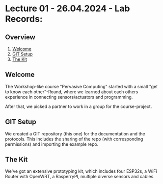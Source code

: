# Lecture 01 - 26.04.2024 - Lab Records:

## Overview
1. [Welcome](/Dino/exercises/exercise01/README.md#Welcome)
2. [GIT Setup](/Dino/exercises/exercise01/README.md#GIT_Setup)
3. [The Kit](/Dino/exercises/exercise01/README.md#The_Kit)

## Welcome
The Workshop-like course "Pervasive Computing" started with a small "get to know each other"-Round,
where we learned about each others experience in connecting sensors/actuators and programming.

After that, we picked a partner to work in a group for the course-project.

## GIT Setup
We created a GIT repository (this one) for the documentation and the protocols. This includes the
sharing of the repo (with corresponding permissions) and importing the example repo.

## The Kit
We've got an extensive prototyping kit, which includes four ESP32s, a WiFi Router with OpenWRT, a
RasperryPI, multiple diverse sensors and cables.